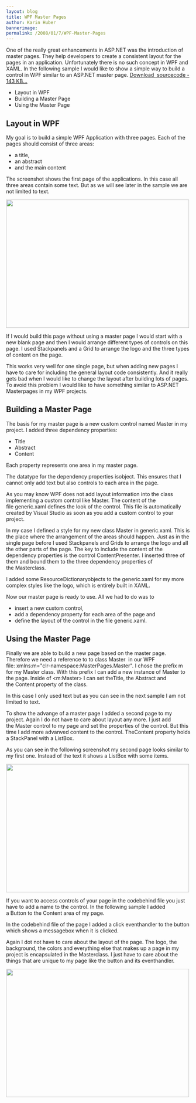 ```yaml
---
layout: blog
title: WPF Master Pages
author: Karin Huber
bannerimage: 
permalink: /2008/01/7/WPF-Master-Pages
---
```


<p xmlns="http://www.w3.org/1999/xhtml">One of the really great enhancements in ASP.NET was the introduction of master pages. They help developers to create a consistent layout for the pages in an application. Unfortunately there is no such concept in WPF and XAML. In the following sample I would like to show a simple way to build a control in WPF similar to an ASP.NET master page. <a href="{{site.baseurl}}images/blog/2008/01/MasterPages.zip"><span>Download </span> sourcecode<span> - 143 KB...</span></a></p><ul xmlns="http://www.w3.org/1999/xhtml">
  <li>Layout in WPF</li>
  <li>Building a Master Page</li>
  <li>Using the Master Page</li>
</ul><h2 class="Head" xmlns="http://www.w3.org/1999/xhtml">
  <a id="Layout" class="FCK__AnchorC FCK__AnchorC FCK__AnchorC mceItemAnchor" name="Layout"></a>Layout in WPF</h2><p xmlns="http://www.w3.org/1999/xhtml">My goal is to build a simple WPF Application with three pages. Each of the pages should consist of three areas:</p><ul xmlns="http://www.w3.org/1999/xhtml">
  <li>a title,</li>
  <li>an abstract</li>
  <li>and the main content</li>
</ul><p class="DecoratorRight" xmlns="http://www.w3.org/1999/xhtml">The screenshot shows the first page of the applications. In this case all three areas contain some text. But as we will see later in the sample we are not limited to text.</p><p xmlns="http://www.w3.org/1999/xhtml">
  <img height="350" width="500" src="{{site.baseurl}}images/blog/2008/01/Page1.png" class="     mceC1Focused" />
</p><p xmlns="http://www.w3.org/1999/xhtml">If I would build this page without using a master page I would start with a new blank page and then I would arrange different types of controls on this page. I used Stackpanels and a Grid to arrange the logo and the three types of content on the page.</p><f:function name="Composite.Web.Html.SyntaxHighlighter" xmlns:f="http://www.composite.net/ns/function/1.0">
  <f:param name="SourceCode" value="&lt;Page x:Class=&quot;MasterPages.Page.PageWithoutMaster&quot;&#xA;  xmlns=&quot;http://schemas.microsoft.com/winfx/2006/xaml/presentation&quot;&#xA;  xmlns:x=&quot;http://schemas.microsoft.com/winfx/2006/xaml&quot;&#xA;  Title=&quot;PageWithoutMaster&quot;&gt;&#xA;  &lt;Page.Resources&gt;&#xA;    &lt;ResourceDictionary&gt;&#xA;      &lt;ResourceDictionary.MergedDictionaries&gt;&#xA;        &lt;ResourceDictionary Source=&quot;../Style/Logo.xaml&quot; /&gt;&#xA;        &lt;ResourceDictionary Source=&quot;../Style/Standard.xaml&quot; /&gt;&#xA;      &lt;/ResourceDictionary.MergedDictionaries&gt;&#xA;    &lt;/ResourceDictionary&gt;&#xA;  &lt;/Page.Resources&gt;&#xA;  &#xA;  &lt;StackPanel&gt;&#xA;    &lt;Grid Height=&quot;70&quot;&gt;&#xA;      &lt;Image Source=&quot;{StaticResource SoftwareArchitectsLogoBackground}&quot;&#xA;        Stretch=&quot;Fill&quot; /&gt;&#xA;      &lt;Grid Margin=&quot;10&quot;&gt;&#xA;        &lt;Image Source=&quot;{StaticResource SoftwareArchitectsLogo}&quot; &#xA;          HorizontalAlignment=&quot;Left&quot; /&gt;&#xA;      &lt;/Grid&gt;&#xA;    &lt;/Grid&gt;&#xA;    &lt;StackPanel Margin=&quot;10&quot;&gt;&#xA;      &lt;TextBlock Style=&quot;{StaticResource Title}&quot;&gt;&#xA;        About us&#xA;      &lt;/TextBlock&gt;&#xA;      &lt;TextBlock Style=&quot;{StaticResource Abstract}&quot;&gt;&#xA;        software architects builds a ...&#xA;      &lt;/TextBlock&gt;&#xA;      &lt;TextBlock&gt;&#xA;        In the long term software architects ...&#xA;      &lt;/TextBlock&gt;&#xA;    &lt;/StackPanel&gt;&#xA;  &lt;/StackPanel&gt;&#xA;&lt;/Page&gt;" xmlns:f="http://www.composite.net/ns/function/1.0" />
  <f:param name="CodeType" value="xml" xmlns:f="http://www.composite.net/ns/function/1.0" />
</f:function><p xmlns="http://www.w3.org/1999/xhtml">This works very well for one single page, but when adding new pages I have to care for including the general layout code consistently. And it really gets bad when I would like to change the layout after building lots of pages. To avoid this problem I would like to have something similar to ASP.NET Masterpages in my WPF projects.</p><h2 class="Head" xmlns="http://www.w3.org/1999/xhtml">
  <a id="BuildingAMasterPage" class="FCK__AnchorC FCK__AnchorC FCK__AnchorC mceItemAnchor" name="BuildingAMasterPage"></a>Building a Master Page</h2><p xmlns="http://www.w3.org/1999/xhtml">The basis for my master page is a new custom control named <span class="InlineCode">Master</span> in my project. I added three dependency properties:</p><ul xmlns="http://www.w3.org/1999/xhtml">
  <li>Title</li>
  <li>Abstract</li>
  <li>Content</li>
</ul><p xmlns="http://www.w3.org/1999/xhtml">Each property represents one area in my master page.</p><p class="DecoratorRight" xmlns="http://www.w3.org/1999/xhtml">The datatype for the dependency properties is<span class="InlineCode">object</span>. This ensures that I cannot only add text but also controls to each area in the page.</p><f:function name="Composite.Web.Html.SyntaxHighlighter" xmlns:f="http://www.composite.net/ns/function/1.0">
  <f:param name="SourceCode" value="namespace MasterPages.Master&#xA;{&#xA;  public class Master : Control&#xA;  {&#xA;    static Master()&#xA;    {&#xA;      DefaultStyleKeyProperty.OverrideMetadata(typeof(Master), &#xA;        new FrameworkPropertyMetadata(typeof(Master)));&#xA;    }&#xA;&#xA;    public object Title&#xA;    {&#xA;      get { return (object)GetValue(TitleProperty); }&#xA;      set { SetValue(TitleProperty, value); }&#xA;    }&#xA;&#xA;    public static readonly DependencyProperty TitleProperty =&#xA;      DependencyProperty.Register(&quot;Title&quot;, typeof(object), &#xA;      typeof(Master), new UIPropertyMetadata());&#xA;&#xA;    public object Abstract&#xA;    {&#xA;      get { return (object)GetValue(AbstractProperty); }&#xA;      set { SetValue(AbstractProperty, value); }&#xA;    }&#xA;&#xA;    public static readonly DependencyProperty AbstractProperty =&#xA;      DependencyProperty.Register(&quot;Abstract&quot;, typeof(object), &#xA;      typeof(Master), new UIPropertyMetadata());&#xA;&#xA;    public object Content&#xA;    {&#xA;      get { return (object)GetValue(ContentProperty); }&#xA;      set { SetValue(ContentProperty, value); }&#xA;    }&#xA;&#xA;    public static readonly DependencyProperty ContentProperty =&#xA;      DependencyProperty.Register(&quot;Content&quot;, typeof(object), &#xA;      typeof(Master), new UIPropertyMetadata());&#xA;  }&#xA;}" xmlns:f="http://www.composite.net/ns/function/1.0" />
  <f:param name="CodeType" value="c#" xmlns:f="http://www.composite.net/ns/function/1.0" />
</f:function><p xmlns="http://www.w3.org/1999/xhtml">As you may know WPF does not add layout information into the class implementing a custom control like <span class="InlineCode">Master</span>. The content of the file <span class="InlineCode">generic.xaml</span> defines the look of the control. This file is automatically created by Visual Studio as soon as you add a custom control to your project.</p><p xmlns="http://www.w3.org/1999/xhtml">In my case I defined a style for my new class <span class="InlineCode">Master</span> in generic.xaml. This is the place where the arrangement of the areas should happen. Just as in the single page before I used Stackpanels and Grids to arrange the logo and all the other parts of the page. The key to include the content of the dependency properties is the control <span class="InlineCode">ContentPresenter</span>. I inserted three of them and bound them to the three dependency properties of the <span class="InlineCode">Master</span>class.</p><p class="DecoratorRight" xmlns="http://www.w3.org/1999/xhtml">I added some <span class="InlineCode">ResourceDictionary</span>objects to the generic.xaml for my more complex styles like the logo, which is entirely built in XAML.</p><f:function name="Composite.Web.Html.SyntaxHighlighter" xmlns:f="http://www.composite.net/ns/function/1.0">
  <f:param name="SourceCode" value="&lt;ResourceDictionary&#xA;  xmlns=&quot;http://schemas.microsoft.com/winfx/2006/xaml/presentation&quot;&#xA;  xmlns:x=&quot;http://schemas.microsoft.com/winfx/2006/xaml&quot;&#xA;  xmlns:local=&quot;clr-namespace:MasterPages.Master&quot;&gt;&#xA;&#xA;  &lt;ResourceDictionary.MergedDictionaries&gt;&#xA;    &lt;ResourceDictionary Source=&quot;Style/Logo.xaml&quot; /&gt;&#xA;    &lt;ResourceDictionary Source=&quot;Style/Master.xaml&quot; /&gt;&#xA;  &lt;/ResourceDictionary.MergedDictionaries&gt;&#xA;&#xA;  &lt;Style TargetType=&quot;{x:Type local:Master}&quot;&gt;&#xA;    &lt;Setter Property=&quot;Template&quot;&gt;&#xA;      &lt;Setter.Value&gt;&#xA;        &lt;ControlTemplate TargetType=&quot;{x:Type local:Master}&quot;&gt;&#xA;          &lt;StackPanel&gt;&#xA;            &lt;Grid Height=&quot;70&quot;&gt;&#xA;              &lt;Image &#xA;                Source=&quot;{StaticResource SoftwareArchitectsLogoBackground}&quot;&#xA;                Stretch=&quot;Fill&quot; /&gt;&#xA;              &lt;Grid Margin=&quot;10&quot;&gt;&#xA;                &lt;Image Source=&quot;{StaticResource SoftwareArchitectsLogo}&quot; &#xA;                  HorizontalAlignment=&quot;Left&quot; /&gt;&#xA;              &lt;/Grid&gt;&#xA;            &lt;/Grid&gt;&#xA;            &lt;StackPanel Margin=&quot;10&quot;&gt;&#xA;              &lt;ContentPresenter Content=&quot;{TemplateBinding Title}&quot; &#xA;                Style=&quot;{StaticResource Title}&quot; /&gt;&#xA;              &lt;ContentPresenter Content=&quot;{TemplateBinding Abstract}&quot; &#xA;                Style=&quot;{StaticResource Abstract}&quot; /&gt;&#xA;              &lt;ContentPresenter Content=&quot;{TemplateBinding Content}&quot; /&gt;&#xA;            &lt;/StackPanel&gt;&#xA;          &lt;/StackPanel&gt;&#xA;        &lt;/ControlTemplate&gt;&#xA;      &lt;/Setter.Value&gt;&#xA;    &lt;/Setter&gt;&#xA;  &lt;/Style&gt;&#xA;&lt;/ResourceDictionary&gt;" xmlns:f="http://www.composite.net/ns/function/1.0" />
  <f:param name="CodeType" value="xml" xmlns:f="http://www.composite.net/ns/function/1.0" />
</f:function><p xmlns="http://www.w3.org/1999/xhtml">Now our master page is ready to use. All we had to do was to</p><ul xmlns="http://www.w3.org/1999/xhtml">
  <li>insert a new custom control,</li>
  <li>add a dependency property for each area of the page and</li>
  <li>define the layout of the control in the file generic.xaml.</li>
</ul><h2 class="Head" xmlns="http://www.w3.org/1999/xhtml">
  <a id="UsingTheMasterPage" class="FCK__AnchorC FCK__AnchorC FCK__AnchorC mceItemAnchor" name="UsingTheMasterPage"></a>Using the Master Page</h2><p xmlns="http://www.w3.org/1999/xhtml">Finally we are able to build a new page based on the master page. Therefore we need a reference to to class <span class="InlineCode">Master </span> in our WPF file: <span class="InlineCode">xmlns:m="clr-namespace:MasterPages.Master"</span>. I chose the prefix m for my <span class="InlineCode">Master</span> class. With this prefix I can add a new instance of <span class="InlineCode">Master</span> to the page. Inside of &lt;m:Master&gt; I can set the<span class="InlineCode">Title</span>, the <span class="InlineCode">Abstract</span> and the <span class="InlineCode">Content</span> property of the class.</p><p class="DecoratorRight" xmlns="http://www.w3.org/1999/xhtml">In this case I only used text but as you can see in the next sample I am not limited to text.</p><f:function name="Composite.Web.Html.SyntaxHighlighter" xmlns:f="http://www.composite.net/ns/function/1.0">
  <f:param name="SourceCode" value="&lt;Page x:Class=&quot;MasterPages.Page.Page1&quot;&#xA;  xmlns=&quot;http://schemas.microsoft.com/winfx/2006/xaml/presentation&quot;&#xA;  xmlns:x=&quot;http://schemas.microsoft.com/winfx/2006/xaml&quot;&#xA;  xmlns:m=&quot;clr-namespace:MasterPages.Master&quot;&#xA;  Title=&quot;Page1&quot;&gt;&#xA;  &lt;m:Master&gt;&#xA;    &lt;m:Master.Title&gt;&#xA;      About us&#xA;    &lt;/m:Master.Title&gt;&#xA;    &lt;m:Master.Abstract&gt;&#xA;      software architects builds a new generation of ...&#xA;    &lt;/m:Master.Abstract&gt;&#xA;    &lt;m:Master.Content&gt;&#xA;      In the long term software architects will offer ...&#xA;    &lt;/m:Master.Content&gt;&#xA;  &lt;/m:Master&gt;&#xA;&lt;/Page&gt;" xmlns:f="http://www.composite.net/ns/function/1.0" />
  <f:param name="CodeType" value="xml" xmlns:f="http://www.composite.net/ns/function/1.0" />
</f:function><p xmlns="http://www.w3.org/1999/xhtml">To show the advange of a master page I added a second page to my project. Again I do not have to care about layout any more. I just add the <span class="InlineCode">Master</span> control to my page and set the properties of the control. But this time I add more advanved content to the control. The<span class="InlineCode">Content</span> property holds a <span class="InlineCode">StackPanel</span> with a <span class="InlineCode">ListBox</span>.</p><f:function name="Composite.Web.Html.SyntaxHighlighter" xmlns:f="http://www.composite.net/ns/function/1.0">
  <f:param name="SourceCode" value="&lt;Page x:Class=&quot;MasterPages.Page.Page2&quot;&#xA;  xmlns=&quot;http://schemas.microsoft.com/winfx/2006/xaml/presentation&quot;&#xA;  xmlns:x=&quot;http://schemas.microsoft.com/winfx/2006/xaml&quot;&#xA;  xmlns:m=&quot;clr-namespace:MasterPages.Master&quot;&#xA;  Title=&quot;Page2&quot;&gt;&#xA;  &lt;m:Master&gt;&#xA;    &lt;m:Master.Title&gt;&#xA;      Page 2&#xA;    &lt;/m:Master.Title&gt;&#xA;    &lt;m:Master.Abstract&gt;&#xA;      Page 2 contains a ListBox.&#xA;    &lt;/m:Master.Abstract&gt;&#xA;    &lt;m:Master.Content&gt;&#xA;      &lt;StackPanel&gt;&#xA;        &lt;ListBox&gt;&#xA;          &lt;ListBoxItem&gt;Item 1&lt;/ListBoxItem&gt;&#xA;          &lt;ListBoxItem&gt;Item 2&lt;/ListBoxItem&gt;&#xA;          &lt;ListBoxItem&gt;Item 3&lt;/ListBoxItem&gt;&#xA;        &lt;/ListBox&gt;&#xA;      &lt;/StackPanel&gt;&#xA;    &lt;/m:Master.Content&gt;&#xA;  &lt;/m:Master&gt;&#xA;&lt;/Page&gt;" xmlns:f="http://www.composite.net/ns/function/1.0" />
  <f:param name="CodeType" value="xml" xmlns:f="http://www.composite.net/ns/function/1.0" />
</f:function><p xmlns="http://www.w3.org/1999/xhtml">As you can see in the following screenshot my second page looks similar to my first one. Instead of the text it shows a <span class="InlineCode">ListBox</span> with some items. </p><p xmlns="http://www.w3.org/1999/xhtml">
  <img height="350" width="500" src="{{site.baseurl}}images/blog/2008/01/Page2.png" />
</p><p xmlns="http://www.w3.org/1999/xhtml">If you want to access controls of your page in the codebehind file you just have to add a name to the control. In the following sample I added a <span class="InlineCode">Button</span> to the <span class="InlineCode">Content</span> area of my page.</p><f:function name="Composite.Web.Html.SyntaxHighlighter" xmlns:f="http://www.composite.net/ns/function/1.0">
  <f:param name="SourceCode" value="&lt;Page x:Class=&quot;MasterPages.Page.Page3&quot; &#xA;  xmlns=&quot;http://schemas.microsoft.com/winfx/2006/xaml/presentation&quot; &#xA;  xmlns:x=&quot;http://schemas.microsoft.com/winfx/2006/xaml&quot; &#xA;  &#xA;  Title=&quot;Page3&quot;&gt; &#xA;  &lt;m:Master&gt; &#xA;    &lt;m:Master.Title&gt; &#xA;      Page 3 &#xA;    &lt;/m:Master.Title&gt; &#xA;    &lt;m:Master.Abstract&gt; &#xA;      Page 3 contains a Button, which opens a MessageBox. &#xA;    &lt;/m:Master.Abstract&gt; &#xA;    &lt;m:Master.Content&gt; &#xA;      &lt;StackPanel&gt; &#xA;        &lt;Button Name=&quot;btnShowMessage&quot; Content=&quot;Show MessageBox&quot; /&gt; &#xA;      &lt;/StackPanel&gt; &#xA;    &lt;/m:Master.Content&gt; &#xA;  &lt;/m:Master&gt; &#xA;&lt;/Page&gt;" xmlns:f="http://www.composite.net/ns/function/1.0" />
  <f:param name="CodeType" value="xml" xmlns:f="http://www.composite.net/ns/function/1.0" />
</f:function><p xmlns="http://www.w3.org/1999/xhtml">In the codebehind file of the page I added a click eventhandler to the button which shows a messagebox when it is clicked.</p><f:function name="Composite.Web.Html.SyntaxHighlighter" xmlns:f="http://www.composite.net/ns/function/1.0">
  <f:param name="SourceCode" value="... &#xA;&#xA;protected override void OnInitialized(EventArgs e) &#xA;{ &#xA;  base.OnInitialized(e); &#xA;  btnShowMessage.Click += new RoutedEventHandler(BtnShowMessage_Click); &#xA;} &#xA;&#xA;private void BtnShowMessage_Click(object sender, RoutedEventArgs e) &#xA;{ &#xA;  MessageBox.Show(&quot;You clicked the button.&quot;); &#xA;} &#xA;&#xA;..." xmlns:f="http://www.composite.net/ns/function/1.0" />
  <f:param name="CodeType" value="c#" xmlns:f="http://www.composite.net/ns/function/1.0" />
</f:function><p xmlns="http://www.w3.org/1999/xhtml">Again I dot not have to care about the layout of the page. The logo, the background, the colors and everything else that makes up a page in my project is encapsulated in the <span class="InlineCode">Master</span>class. I just have to care about the things that are unique to my page like the button and its eventhandler.</p><p xmlns="http://www.w3.org/1999/xhtml">
  <img height="350" width="500" src="{{site.baseurl}}images/blog/2008/01/Page3.png" />
</p>